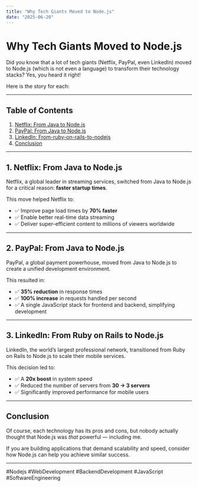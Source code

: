 ```yaml
---
title: "Why Tech Giants Moved to Node.js"
date: "2025-06-20"
---
```


# Why Tech Giants Moved to Node.js

Did you know that a lot of tech giants (Netflix, PayPal, even LinkedIn) moved to Node.js (which is not even a language) to transform their technology stacks? Yes, you heard it right!  

Here is the story for each:  

---

## Table of Contents
1. [Netflix: From Java to Node.js](#1-netflix-from-java-to-nodejs)  
2. [PayPal: From Java to Node.js](#2-paypal-from-java-to-nodejs)  
3. [LinkedIn: From-ruby-on-rails-to-nodejs](#3-linkedin-from-ruby-on-rails-to-nodejs)  
4. [Conclusion](#conclusion)  

---

## 1. Netflix: From Java to Node.js
Netflix, a global leader in streaming services, switched from Java to Node.js for a critical reason: **faster startup times**.  

This move helped Netflix to:  
- ✅ Improve page load times by **70% faster**  
- ✅ Enable better real-time data streaming  
- ✅ Deliver super-efficient content to millions of viewers worldwide  

---

## 2. PayPal: From Java to Node.js
PayPal, a global payment powerhouse, moved from Java to Node.js to create a unified development environment.  

This resulted in:  
- ✅ **35% reduction** in response times  
- ✅ **100% increase** in requests handled per second  
- ✅ A single JavaScript stack for frontend and backend, simplifying development  

---

## 3. LinkedIn: From Ruby on Rails to Node.js
LinkedIn, the world’s largest professional network, transitioned from Ruby on Rails to Node.js to scale their mobile services.  

This decision led to:  
- ✅ A **20x boost** in system speed  
- ✅ Reduced the number of servers from **30 → 3 servers**  
- ✅ Significantly improved performance for mobile users  

---

## Conclusion
Of course, each technology has its pros and cons, but nobody actually thought that Node.js was *that* powerful — including me.  

If you are building applications that demand scalability and speed, consider how Node.js can help you achieve similar success.  

---

#Nodejs #WebDevelopment #BackendDevelopment #JavaScript #SoftwareEngineering
